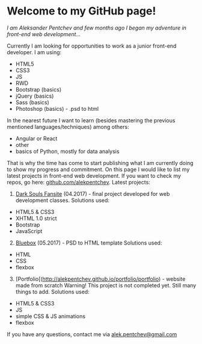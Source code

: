 # Welcome to my GitHub page!
_I am Aleksander Pentchev and few months ago I began my adventure in front-end web development..._

Currently I am looking for opportunities to work as a junior front-end developer. 
I am using:
- HTML5 
- CSS3
- JS
- RWD
- Bootstrap (basics)
- jQuery (basics)
- Sass (basics)
- Photoshop (basics) - .psd to html

In the nearest future I want to learn (besides mastering the previous mentioned languages/techniques) among others:
- Angular or React
- other
- basics of Python, mostly for data analysis

That is why the time has come to start publishing what I am currently doing to show my progress and commitment.
On this page I would like to list my latest projects in front-end web development. If you want to check my repos, go here: [github.com/alekpentchev](https://github.com/alekpentchev).
Latest projects:

1. [Dark Souls Fansite](http://alekpentchev.github.io/dark-souls-fansite/mainPage.html) (04.2017) - final project developed for web development classes. Solutions used:
- HTML5 & CSS3
- XHTML 1.0 strict
- Bootstrap
- JavaScript

2. [Bluebox](http://alekpentchev.github.io/bluebox-psd/index.html) (05.2017) -  PSD to HTML template
Solutions used:
- HTML
- CSS
 - flexbox
 
3. [Portfolio[(http://alekpentchev.github.io/portfolio/portfolio) - website made from scratch
Warning! This project is not completed yet. Still many things to add.
Solutions used:
- HTML5 & CSS3
- JS
- simple CSS & JS animations
- flexbox



If you have any questions, contact me via alek.pentchev@gmail.com
